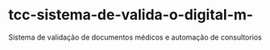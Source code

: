 # tcc-sistema-de-valida-o-digital-m-
Sistema de validação de documentos médicos e automação de consultorios
